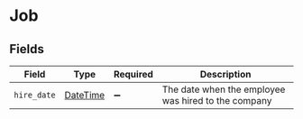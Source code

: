 # Job


## Fields

| Field                                                                        | Type                                                                         | Required                                                                     | Description                                                                  |
| ---------------------------------------------------------------------------- | ---------------------------------------------------------------------------- | ---------------------------------------------------------------------------- | ---------------------------------------------------------------------------- |
| `hire_date`                                                                  | [DateTime](https://ruby-doc.org/stdlib-2.6.1/libdoc/date/rdoc/DateTime.html) | :heavy_minus_sign:                                                           | The date when the employee was hired to the company                          |